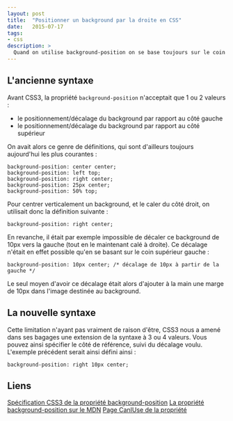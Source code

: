 ```yaml
---
layout: post
title:  "Positionner un background par la droite en CSS"
date:   2015-07-17
tags:
- css
description: >
  Quand on utilise background-position on se base toujours sur le coin supérieur gauche, mais il est possible de faire autrement depuis CSS3.
---
```


## L'ancienne syntaxe

Avant CSS3, la propriété `background-position` n'acceptait que 1 ou 2 valeurs :

- le positionnement/décalage du background par rapport au côté gauche
- le positionnement/décalage du background par rapport au côté supérieur

On avait alors ce genre de définitions, qui sont d'ailleurs toujours aujourd'hui les plus courantes :

    background-position: center center;
    background-position: left top;
    background-position: right center;
    background-position: 25px center;
    background-position: 50% top;

Pour centrer verticalement un background, et le caler du côté droit, on utilisait donc la définition suivante :

    background-position: right center;

En revanche, il était par exemple impossible de décaler ce background de 10px vers la gauche (tout en le maintenant calé à droite). Ce décalage n'était en effet possible qu'en se basant sur le coin supérieur gauche :

    background-position: 10px center; /* décalage de 10px à partir de la gauche */

Le seul moyen d'avoir ce décalage était alors d'ajouter à la main une marge de 10px dans l'image destinée au background.

## La nouvelle syntaxe

Cette limitation n'ayant pas vraiment de raison d'être, CSS3 nous a amené dans ses bagages une extension de la syntaxe à 3 ou 4 valeurs. Vous pouvez ainsi spécifier le côté de référence, suivi du décalage voulu. L'exemple précédent serait ainsi défini ainsi :

    background-position: right 10px center;


## Liens

[Spécification CSS3 de la propriété background-position](https://dev.w3.org/csswg/css-backgrounds-3/#background-position)
[La propriété background-position sur le MDN](https://developer.mozilla.org/fr/docs/Web/CSS/background-position)
[Page CanIUse de la propriété](https://caniuse.com/#feat=css-background-offsets)
